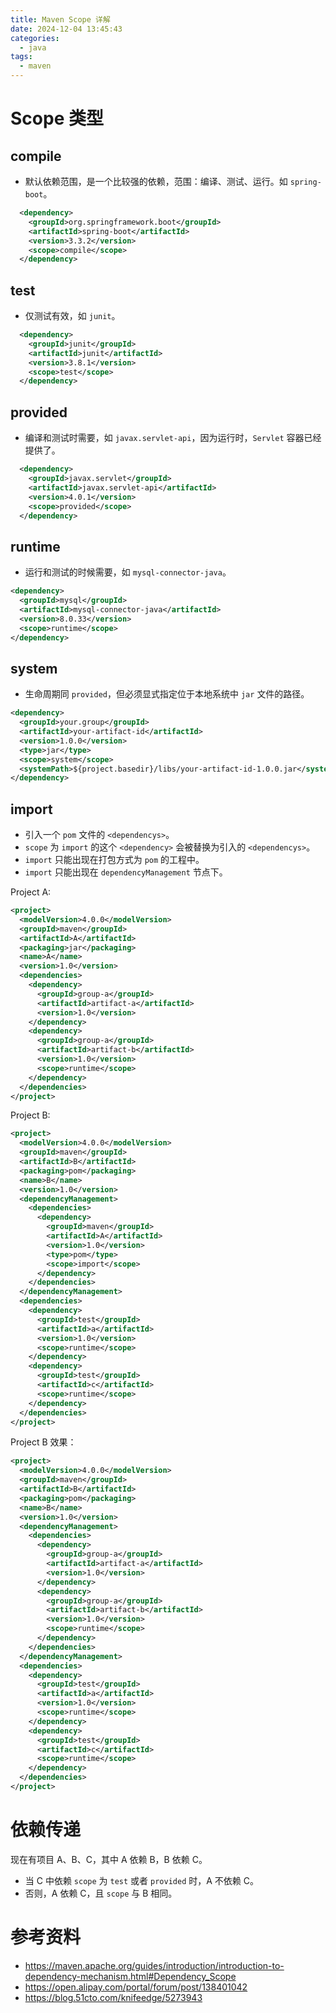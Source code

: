 ```yaml
---
title: Maven Scope 详解
date: 2024-12-04 13:45:43
categories:
  - java
tags:
  - maven
---
```


# Scope 类型

## compile

- 默认依赖范围，是一个比较强的依赖，范围：编译、测试、运行。如 `spring-boot`。

```xml
  <dependency>
    <groupId>org.springframework.boot</groupId>
    <artifactId>spring-boot</artifactId>
    <version>3.3.2</version>
    <scope>compile</scope>
  </dependency>
```



## test

- 仅测试有效，如 `junit`。

```xml
  <dependency>
    <groupId>junit</groupId>
    <artifactId>junit</artifactId>
    <version>3.8.1</version>
    <scope>test</scope>
  </dependency>
```



## provided

- 编译和测试时需要，如 `javax.servlet-api`，因为运行时，`Servlet` 容器已经提供了。

```xml
  <dependency>
    <groupId>javax.servlet</groupId>
    <artifactId>javax.servlet-api</artifactId>
    <version>4.0.1</version>
    <scope>provided</scope>
  </dependency>
```



## runtime

- 运行和测试的时候需要，如 `mysql-connector-java`。

```xml
<dependency>
  <groupId>mysql</groupId>
  <artifactId>mysql-connector-java</artifactId>
  <version>8.0.33</version>
  <scope>runtime</scope>
</dependency>
```



## system

- 生命周期同 `provided`，但必须显式指定位于本地系统中 `jar` 文件的路径。

```xml
<dependency>
  <groupId>your.group</groupId>
  <artifactId>your-artifact-id</artifactId>
  <version>1.0.0</version>
  <type>jar</type>
  <scope>system</scope>
  <systemPath>${project.basedir}/libs/your-artifact-id-1.0.0.jar</systemPath>
</dependency>
```



## import

- 引入一个 `pom`  文件的 `<dependencys>`。
- `scope` 为 `import` 的这个 `<dependency>` 会被替换为引入的 `<dependencys>`。
- `import` 只能出现在打包方式为 `pom` 的工程中。
- `import` 只能出现在 `dependencyManagement` 节点下。



Project A:

```xml
<project>
  <modelVersion>4.0.0</modelVersion>
  <groupId>maven</groupId>
  <artifactId>A</artifactId>
  <packaging>jar</packaging>
  <name>A</name>
  <version>1.0</version>
  <dependencies>
    <dependency>
      <groupId>group-a</groupId>
      <artifactId>artifact-a</artifactId>
      <version>1.0</version>
    </dependency>
    <dependency>
      <groupId>group-a</groupId>
      <artifactId>artifact-b</artifactId>
      <version>1.0</version>
      <scope>runtime</scope>
    </dependency>
  </dependencies>
</project>
```

Project B:

```xml
<project>
  <modelVersion>4.0.0</modelVersion>
  <groupId>maven</groupId>
  <artifactId>B</artifactId>
  <packaging>pom</packaging>
  <name>B</name>
  <version>1.0</version>
  <dependencyManagement>
    <dependencies>
      <dependency>
        <groupId>maven</groupId>
        <artifactId>A</artifactId>
        <version>1.0</version>
        <type>pom</type>
        <scope>import</scope>
      </dependency>
    </dependencies>
  </dependencyManagement>
  <dependencies>
    <dependency>
      <groupId>test</groupId>
      <artifactId>a</artifactId>
      <version>1.0</version>
      <scope>runtime</scope>
    </dependency>
    <dependency>
      <groupId>test</groupId>
      <artifactId>c</artifactId>
      <scope>runtime</scope>
    </dependency>
  </dependencies>
</project>
```

Project B 效果：

```xml
<project>
  <modelVersion>4.0.0</modelVersion>
  <groupId>maven</groupId>
  <artifactId>B</artifactId>
  <packaging>pom</packaging>
  <name>B</name>
  <version>1.0</version>
  <dependencyManagement>
    <dependencies>
      <dependency>
        <groupId>group-a</groupId>
        <artifactId>artifact-a</artifactId>
        <version>1.0</version>
      </dependency>
      <dependency>
        <groupId>group-a</groupId>
        <artifactId>artifact-b</artifactId>
        <version>1.0</version>
        <scope>runtime</scope>
      </dependency>
    </dependencies>
  </dependencyManagement>
  <dependencies>
    <dependency>
      <groupId>test</groupId>
      <artifactId>a</artifactId>
      <version>1.0</version>
      <scope>runtime</scope>
    </dependency>
    <dependency>
      <groupId>test</groupId>
      <artifactId>c</artifactId>
      <scope>runtime</scope>
    </dependency>
  </dependencies>
</project>
```



# 依赖传递

现在有项目 A、B、C，其中 A 依赖 B，B 依赖 C。

- 当 C 中依赖 `scope` 为 `test` 或者 `provided` 时，A 不依赖 C。
- 否则，A 依赖 C，且 `scope` 与 B 相同。



# 参考资料

- https://maven.apache.org/guides/introduction/introduction-to-dependency-mechanism.html#Dependency_Scope
- https://open.alipay.com/portal/forum/post/138401042
- https://blog.51cto.com/knifeedge/5273943